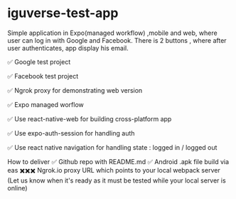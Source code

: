 # iguverse-test-app
Simple application in Expo(managed workflow) ,mobile and web, where user can log in with Google and Facebook. There is 2 buttons , where after user authenticates, app display his email.

 ✅ Google test project

 ✅ Facebook test project

 ✅ Ngrok proxy for demonstrating web version

 ✅ Expo managed worflow

 ✅ Use react-native-web for building cross-platform app

 ✅ Use expo-auth-session for handling auth

 ✅ Use react native navigation for handling state : logged in / logged out

How to deliver
 ✅ Github repo with README.md
 ✅ Android .apk file build via eas
 ✖️✖️✖️ Ngrok.io proxy URL which points to your local webpack server (Let us know when it's ready as it must be tested while your local server is online)

